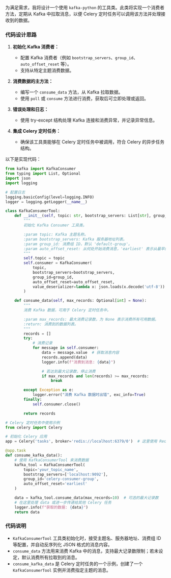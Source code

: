 为满足需求，我将设计一个使用 `kafka-python` 的工具类。此类将实现一个消费者方法，定期从 Kafka 中拉取消息，以便 Celery 定时任务可以调用该方法并处理接收到的数据。

### 代码设计思路

1. **初始化 Kafka 消费者：**
   
   - 配置 Kafka 消费者（例如 `bootstrap_servers`、`group_id`、`auto_offset_reset` 等）。
   - 支持从特定主题消费数据。

2. **消费数据的主方法：**
   
   - 编写一个 `consume_data` 方法，从 Kafka 拉取数据。
   - 使用 `poll` 或 `consume` 方法进行消费，获取后可立即处理或返回。

3. **错误处理和日志：**
   
   - 使用 try-except 结构处理 Kafka 连接和消费异常，并记录异常信息。

4. **集成 Celery 定时任务：**
   
   - 确保该工具类能够在 Celery 定时任务中被调用，符合 Celery 的异步任务结构。

以下是实现代码：

```python
from kafka import KafkaConsumer
from typing import List, Optional
import json
import logging

# 配置日志
logging.basicConfig(level=logging.INFO)
logger = logging.getLogger(__name__)

class KafkaConsumerTool:
    def __init__(self, topic: str, bootstrap_servers: List[str], group_id: str = 'default-group', auto_offset_reset: str = 'earliest'):
        """
        初始化 Kafka Consumer 工具类。

        :param topic: Kafka 主题名称。
        :param bootstrap_servers: Kafka 服务器地址列表。
        :param group_id: 消费组 ID，默认 'default-group'。
        :param auto_offset_reset: 从何处开始消费消息，'earliest' 表示从最早的消息开始。
        """
        self.topic = topic
        self.consumer = KafkaConsumer(
            topic,
            bootstrap_servers=bootstrap_servers,
            group_id=group_id,
            auto_offset_reset=auto_offset_reset,
            value_deserializer=lambda x: json.loads(x.decode('utf-8'))  # 解码为 JSON
        )

    def consume_data(self, max_records: Optional[int] = None):
        """
        消费 Kafka 数据，可用于 Celery 定时任务中。

        :param max_records: 最大消费记录数，为 None 表示消费所有可用数据。
        :return: 消费到的数据列表。
        """
        records = []
        try:
            # 消费记录
            for message in self.consumer:
                data = message.value  # 获取消息内容
                records.append(data)
                logger.info(f"消费到消息: {data}")

                # 若达到最大记录数，停止消费
                if max_records and len(records) >= max_records:
                    break

        except Exception as e:
            logger.error("消费 Kafka 数据时出错", exc_info=True)
        finally:
            self.consumer.close()

        return records

# Celery 定时任务中使用示例
from celery import Celery

# 初始化 Celery 应用
app = Celery('tasks', broker='redis://localhost:6379/0')  # 这里使用 Redis 作为消息代理

@app.task
def consume_kafka_data():
    # 使用 KafkaConsumerTool 来消费数据
    kafka_tool = KafkaConsumerTool(
        topic='your_topic_name',
        bootstrap_servers=['localhost:9092'],
        group_id='celery-consumer-group',
        auto_offset_reset='earliest'
    )

    data = kafka_tool.consume_data(max_records=10)  # 可选的最大记录数
    # 在这里处理 data 或进一步传递给其他 Celery 任务
    logger.info(f"获取的数据: {data}")
    return data
```

### 代码说明

- `KafkaConsumerTool` 工具类初始化时，接受主题名、服务器地址、消费组 ID 等配置，并自动反序列化 JSON 格式的消息内容。
- `consume_data` 方法用来消费 Kafka 中的消息，支持最大记录数限制；若未设定，默认消费所有拉取到的消息。
- `consume_kafka_data` 是 Celery 定时任务的一个示例，创建了一个 `KafkaConsumerTool` 实例并消费指定主题的消息。
